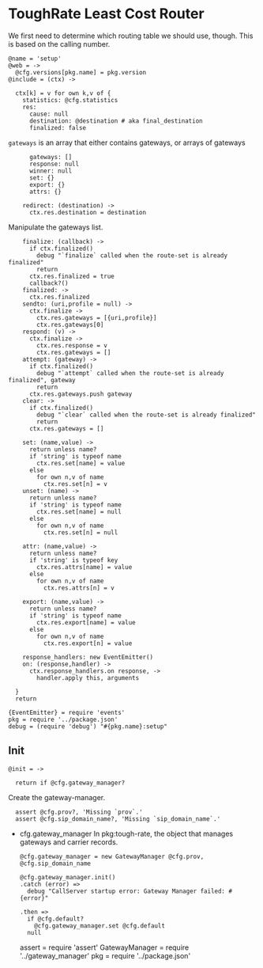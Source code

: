 ToughRate Least Cost Router
===========================

We first need to determine which routing table we should use, though.
This is based on the calling number.

    @name = 'setup'
    @web = ->
      @cfg.versions[pkg.name] = pkg.version
    @include = (ctx) ->

      ctx[k] = v for own k,v of {
        statistics: @cfg.statistics
        res:
          cause: null
          destination: @destination # aka final_destination
          finalized: false

`gateways` is an array that either contains gateways, or arrays of gateways

          gateways: []
          response: null
          winner: null
          set: {}
          export: {}
          attrs: {}

        redirect: (destination) ->
          ctx.res.destination = destination

Manipulate the gateways list.

        finalize: (callback) ->
          if ctx.finalized()
            debug "`finalize` called when the route-set is already finalized"
            return
          ctx.res.finalized = true
          callback?()
        finalized: ->
          ctx.res.finalized
        sendto: (uri,profile = null) ->
          ctx.finalize ->
            ctx.res.gateways = [{uri,profile}]
            ctx.res.gateways[0]
        respond: (v) ->
          ctx.finalize ->
            ctx.res.response = v
            ctx.res.gateways = []
        attempt: (gateway) ->
          if ctx.finalized()
            debug "`attempt` called when the route-set is already finalized", gateway
            return
          ctx.res.gateways.push gateway
        clear: ->
          if ctx.finalized()
            debug "`clear` called when the route-set is already finalized"
            return
          ctx.res.gateways = []

        set: (name,value) ->
          return unless name?
          if 'string' is typeof name
            ctx.res.set[name] = value
          else
            for own n,v of name
              ctx.res.set[n] = v
        unset: (name) ->
          return unless name?
          if 'string' is typeof name
            ctx.res.set[name] = null
          else
            for own n,v of name
              ctx.res.set[n] = null

        attr: (name,value) ->
          return unless name?
          if 'string' is typeof key
            ctx.res.attrs[name] = value
          else
            for own n,v of name
              ctx.res.attrs[n] = v

        export: (name,value) ->
          return unless name?
          if 'string' is typeof name
            ctx.res.export[name] = value
          else
            for own n,v of name
              ctx.res.export[n] = value

        response_handlers: new EventEmitter()
        on: (response,handler) ->
          ctx.response_handlers.on response, ->
            handler.apply this, arguments

      }
      return

    {EventEmitter} = require 'events'
    pkg = require '../package.json'
    debug = (require 'debug') "#{pkg.name}:setup"

Init
----

    @init = ->

      return if @cfg.gateway_manager?

Create the gateway-manager.

      assert @cfg.prov?, 'Missing `prov`.'
      assert @cfg.sip_domain_name?, 'Missing `sip_domain_name`.'

* cfg.gateway_manager In pkg:tough-rate, the object that manages gateways and carrier records.

      @cfg.gateway_manager = new GatewayManager @cfg.prov, @cfg.sip_domain_name

      @cfg.gateway_manager.init()
      .catch (error) =>
        debug "CallServer startup error: Gateway Manager failed: #{error}"

      .then =>
        if @cfg.default?
          @cfg.gateway_manager.set @cfg.default
        null

    assert = require 'assert'
    GatewayManager = require '../gateway_manager'
    pkg = require '../package.json'
